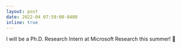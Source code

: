 ```yaml
---
layout: post
date: 2022-04 07:59:00-0400
inline: true
---
```


I will be a Ph.D. Research Intern at Microsoft Research this summer! :tada:
